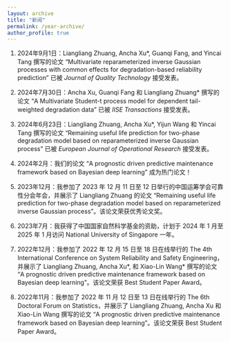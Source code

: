 ```yaml
---
layout: archive
title: "新闻"
permalink: /year-archive/
author_profile: true
---
```


1. 2024年9月1日：Liangliang Zhuang, Ancha Xu*, Guanqi Fang, and Yincai Tang 撰写的论文 “Multivariate reparameterized inverse Gaussian processes with common effects for degradation-based reliability prediction” 已被 *Journal of Quality Technology* 接受发表。

1. 2024年7月30日：Ancha Xu, Guanqi Fang 和 Liangliang Zhuang* 撰写的论文 “A Multivariate Student-t process model for dependent tail-weighted degradation data” 已被 *IISE Transactions* 接受发表。


1. 2024年6月23日：Liangliang Zhuang, Ancha Xu*, Yijun Wang 和 Yincai Tang 撰写的论文 “Remaining useful life prediction for two-phase degradation model based on reparameterized inverse Gaussian process” 已被 *European Journal of Operational Research* 接受发表。

1. 2024年2月：我们的论文 “A prognostic driven predictive maintenance framework based on Bayesian deep learning” 成为热门论文！

1. 2023年12月：我参加了 2023 年 12 月 11 日至 12 日举行的中国运筹学会可靠性分会年会，并展示了 Liangliang Zhuang 的论文 “Remaining useful life prediction for two-phase degradation model based on reparameterized inverse Gaussian process”。该论文荣获优秀论文奖。

1. 2023年7月：我获得了中国国家自然科学基金的资助，计划于 2024 年 1 月至 2025 年 1 月访问 National University of Singapore 一年。

1. 2022年12月：我参加了 2022 年 12 月 15 日至 18 日在线举行的 The 4th International Conference on System Reliability and Safety Engineering，并展示了 Liangliang Zhuang, Ancha Xu*, 和 Xiao-Lin Wang* 撰写的论文 “A prognostic driven predictive maintenance framework based on Bayesian deep learning”。该论文荣获 Best Student Paper Award。

1. 2022年11月：我参加了 2022 年 11 月 12 日至 13 日在线举行的 The 6th Doctoral Forum on Statistics，并展示了 Liangliang Zhuang, Ancha Xu 和 Xiao-Lin Wang 撰写的论文 “A prognostic driven predictive maintenance framework based on Bayesian deep learning”。该论文荣获 Best Student Paper Award。

